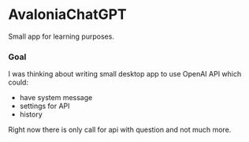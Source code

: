 # AvaloniaChatGPT
Small app for learning purposes.

### Goal

I was thinking about writing small desktop app to use OpenAI API which could:
- have system message
- settings for API
- history

Right now there is only call for api with question and not much more. 
